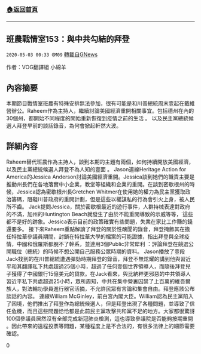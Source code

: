 ###  [:house:返回首頁](https://github.com/ourhimalayas/txt)
---

## 班農戰情室153：與中共勾結的拜登
`2020-05-03 00:33 GM09` [轉載自GNews](https://gnews.org/zh-hant/192381/)

作者：VOG翻譯組 小綿羊

## 內容摘要

本期節目戰情室班農有特殊安排無法參加，很有可能是和川普總統周末壹起在戴維營辦公。Raheem作為主持人，繼續討論美國經濟重開相關事宜。包括德州在內的30個州，都開始不同程度的開始重新恢復到疫情之前的生活 。
以及民主黨總統候選人拜登早前的談話錄音，為何會掀起軒然大波。

## 詳細內容

Raheem替代班農作為主持人，談到本期的主題有兩個，如何持續開放美國經濟，以及民主黨總統候選人拜登不為人知的壹面 。
Jason連線Heritage Action for America的Jessica Anderson討論美國經濟重開。Jessica談到她們的職責主要是推動州長們在各地落實中小企業，教堂等組織和企業的重開。在談到密歇根州的時候，Jessica認為密歇根州長Gretchen Whitmer在使用她的權力為民主黨獲取政治籌碼，阻礙川普政府的重開計劃，但是這些以權謀私的行為會引火上身，被人民所不齒。
Jack提問Jessica，關於密歇根最近的遊行事件，人群持械表達對政府的不滿，加州的Huntington Beach就發生了由於不能重開導致的示威等等，˙這些都不是好的跡象。Jessica表示目前的政策確實有些問題，失業在家比工作賺的錢還要多。
接下來Raheem重點解讀了拜登的關於性醜聞的錄音，拜登掩飾其在擔任特拉華參議員期間，封鎖在特拉華大學的檔案的可能證據，指出拜登與全球疫情，中國和俄羅斯都脫不了幹系，並連用3個Public非常犀利 ：評論拜登在競選公開職位（總統）的時候不想公開自己服務公眾時期的資料。
Jason播放了壹段Jack找到的在川普總統遭遇彈劾時期拜登的錄音，拜登不無炫耀的講到他與習近平和其翻譯私下共處超過25個小時，超過了任何壹個世界領導人，而隨後拜登兒子獲得了中國銀行15億美元的貸款。在Jack看來，與比納粹更邪惡的中共領導人習近平私下共處超過25小時，眾所周知，中共在集中營裏囚禁了上百萬的維吾爾族人，對法輪功學員進行器官活摘，不允許民眾有言論和集會自由。拜登應該公布談話的內容。
連線William McGinley，前白宮內閣大臣。William認為民主黨陷入了困境，他們推出了拜登作為總統候選人，但是拜登出現了各種問題，並導致了信任危機，而且這些問題恰恰都是此前民主黨攻擊共和黨不足的地方。大家都很驚訝100個參議員居然沒有全部完成新冠肺炎檢測，這也導致參議院是否能夠按期重開 。因此帶來的遠程投票等問題，某種程度上是不合法的，有很多法律上的細節需要確認。

0
